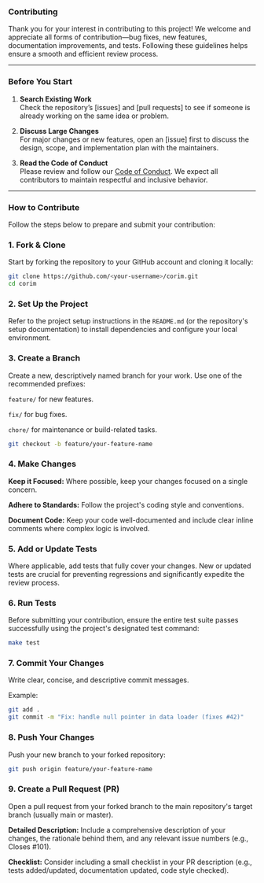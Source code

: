 ### Contributing

Thank you for your interest in contributing to this project! We welcome and
appreciate all forms of contribution—bug fixes, new features, documentation
improvements, and tests. Following these guidelines helps ensure a smooth and
efficient review process.

---

### Before You Start

1. **Search Existing Work**  
   Check the repository’s [issues] and [pull requests] to see if someone is
   already working on the same idea or problem.

2. **Discuss Large Changes**  
   For major changes or new features, open an [issue] first to discuss the
   design, scope, and implementation plan with the maintainers.

3. **Read the Code of Conduct**  
   Please review and follow our [Code of Conduct](https://github.com/veraison/corim/blob/main/CODE_OF_CONDUCT.md).
   We expect all contributors to maintain respectful and inclusive behavior.

---

### How to Contribute

Follow the steps below to prepare and submit your contribution:

### 1. Fork & Clone

Start by forking the repository to your GitHub account and cloning it locally:

```bash
git clone https://github.com/<your-username>/corim.git
cd corim
```

### 2. Set Up the Project

Refer to the project setup instructions in the `README.md` (or the
repository's setup documentation) to install dependencies and configure your
local environment.

### 3. Create a Branch

Create a new, descriptively named branch for your work. Use one of the
recommended prefixes:

`feature/` for new features.

`fix/` for bug fixes.

`chore/` for maintenance or build-related tasks.

```bash
git checkout -b feature/your-feature-name
```

### 4. Make Changes

**Keep it Focused:** Where possible, keep your changes focused on a single
concern.

**Adhere to Standards:** Follow the project's coding style and conventions.

**Document Code:** Keep your code well-documented and include clear inline
comments where complex logic is involved.

### 5. Add or Update Tests

Where applicable, add tests that fully cover your changes. New or updated
tests are crucial for preventing regressions and significantly expedite the
review process.

### 6. Run Tests

Before submitting your contribution, ensure the entire test suite passes
successfully using the project's designated test command:

```bash
make test
```

### 7. Commit Your Changes

Write clear, concise, and descriptive commit messages.

Example:

```bash
git add .
git commit -m "Fix: handle null pointer in data loader (fixes #42)"
```

### 8. Push Your Changes

Push your new branch to your forked repository:

```bash
git push origin feature/your-feature-name
```

### 9. Create a Pull Request (PR)

Open a pull request from your forked branch to the main repository's target
branch (usually main or master).

**Detailed Description:** Include a comprehensive description of your changes,
the rationale behind them, and any relevant issue numbers (e.g., Closes #101).

**Checklist:** Consider including a small checklist in your PR description
(e.g., tests added/updated, documentation updated, code style checked).
